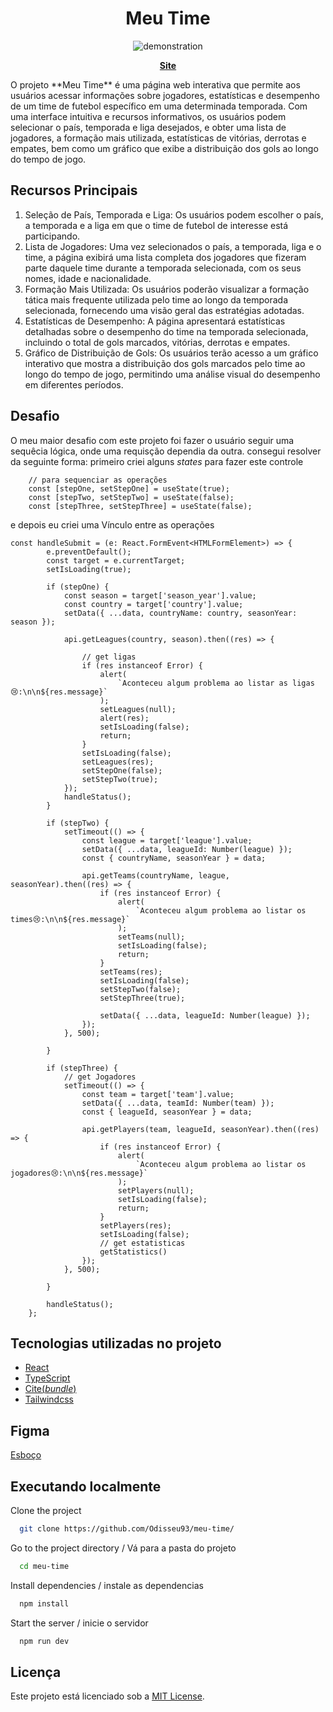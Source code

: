 <div align="center">

# Meu Time

![demonstration](https://github.com/Odisseu93/meu-time/assets/76600539/aa3c9c65-8336-4be3-9a8c-099505a5f06a)


[**Site**](https://meu-time-rho.vercel.app/)
</div>
O projeto **Meu Time** é uma página web interativa que permite aos usuários acessar informações sobre jogadores,
estatísticas e desempenho de um time de futebol específico em uma determinada temporada. 
Com uma interface intuitiva e recursos informativos, os usuários podem selecionar o país, temporada e liga desejados,
e obter uma lista de jogadores, a formação mais utilizada, estatísticas de vitórias, derrotas e empates, 
bem como um gráfico que exibe a distribuição dos gols ao longo do tempo de jogo.

## Recursos Principais

1. Seleção de País, Temporada e Liga: Os usuários podem escolher o país, a temporada e a liga em que o time de futebol de interesse está participando.
2. Lista de Jogadores: Uma vez selecionados o país, a temporada, liga e o time,
 a página exibirá uma lista completa dos jogadores que fizeram parte daquele time durante a temporada selecionada, com os seus nomes, idade e nacionalidade.
3. Formação Mais Utilizada: Os usuários poderão visualizar a formação tática mais frequente utilizada pelo time ao longo da temporada selecionada,
 fornecendo uma visão geral das estratégias adotadas.
4. Estatísticas de Desempenho: A página apresentará estatísticas detalhadas sobre o desempenho do time na temporada selecionada,
 incluindo o total de gols marcados, vitórias, derrotas e empates.
5. Gráfico de Distribuição de Gols: Os usuários terão acesso a um gráfico interativo que mostra a distribuição dos gols marcados pelo time ao longo do tempo de jogo,
 permitindo uma análise visual do desempenho em diferentes períodos.


## Desafio
O meu maior desafio com este projeto foi fazer o usuário seguir uma sequêcia lógica, onde uma requisção dependia da outra.
consegui resolver da seguinte forma:
primeiro criei alguns _states_ para fazer este controle

```tsx
	// para sequenciar as operações
	const [stepOne, setStepOne] = useState(true);
	const [stepTwo, setStepTwo] = useState(false);
	const [stepThree, setStepThree] = useState(false);
```

e depois eu criei uma Vínculo entre as operações
```tsx 
const handleSubmit = (e: React.FormEvent<HTMLFormElement>) => {
		e.preventDefault();
		const target = e.currentTarget;
		setIsLoading(true);

		if (stepOne) {
			const season = target['season_year'].value;
			const country = target['country'].value;
			setData({ ...data, countryName: country, seasonYear: season });

			api.getLeagues(country, season).then((res) => {
				
				// get ligas
				if (res instanceof Error) {
					alert(
						`Aconteceu algum problema ao listar as ligas😢:\n\n${res.message}`
					);
					setLeagues(null);
					alert(res);
					setIsLoading(false);
					return;
				}
				setIsLoading(false);
				setLeagues(res);
				setStepOne(false);
				setStepTwo(true);
			});
			handleStatus();
		}

		if (stepTwo) {
			setTimeout(() => {
				const league = target['league'].value;
				setData({ ...data, leagueId: Number(league) });
				const { countryName, seasonYear } = data;

				api.getTeams(countryName, league, seasonYear).then((res) => {
					if (res instanceof Error) {
						alert(
							`Aconteceu algum problema ao listar os times😢:\n\n${res.message}`
						);
						setTeams(null);
						setIsLoading(false);
						return;
					}
					setTeams(res);
					setIsLoading(false);
					setStepTwo(false);
					setStepThree(true);

					setData({ ...data, leagueId: Number(league) });
				});
			}, 500);

		}

		if (stepThree) {
			// get Jogadores
			setTimeout(() => {
				const team = target['team'].value;
				setData({ ...data, teamId: Number(team) });
				const { leagueId, seasonYear } = data;

				api.getPlayers(team, leagueId, seasonYear).then((res) => {
					if (res instanceof Error) {
						alert(
							`Aconteceu algum problema ao listar os jogadores😢:\n\n${res.message}`
						);
						setPlayers(null);
						setIsLoading(false);
						return;
					}
					setPlayers(res);
					setIsLoading(false);
					// get estatisticas
					getStatistics()
				});
			}, 500);

		}
		
		handleStatus();
	};
```

## Tecnologias utilizadas no projeto
- [React](https://react.dev/)
- [TypeScript](https://www.typescriptlang.org/)
- [Cite(*bundle*)](https://vitejs.dev/)
- [Tailwindcss](https://tailwindcss.com/)

## Figma
[Esboço](https://www.figma.com/file/mzxhUWY48YV4xHpa6TRXYa/Meu-Time?type=design&node-id=0-1&t=rbtAQlXrsrwT58mU-0)

## Executando localmente

Clone the project

```bash
  git clone https://github.com/Odisseu93/meu-time/
```

Go to the project directory / Vá para a pasta do projeto

```bash
  cd meu-time
```

Install dependencies / instale as dependencias

```bash
  npm install
```

Start the server / inicie o servidor

```bash
  npm run dev
```

## Licença

Este projeto está licenciado sob a [MIT License](LICENSE.md).

